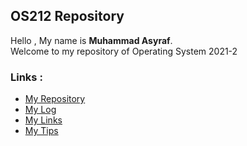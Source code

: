 ## OS212 Repository

Hello , My name is **Muhammad Asyraf**.  
Welcome to my repository of Operating System 2021-2

### Links :
- [My Repository](https://github.com/asyraf54/os212)
- [My Log](https://asyraf54.github.io/os212/TXT/mylog.txt)
- [My Links](https://asyraf54.github.io/os212/LINKS/)
- [My Tips](https://asyraf54.github.io/os212/TIPS/)
